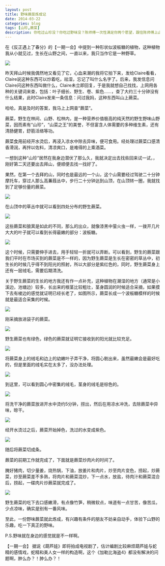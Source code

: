 ```yaml
---
layout: post
title: 野味蕨菜炼成记
date: 2014-03-22
categories: blog
tags: [山珍,蕨菜]
description: 你吃过山珍没？你吃过野味没？陈师傅一次性满足你两个愿望，跟住陈师傅上山，寻山珍，煮野味，亲自动手，丰衣足食。
---
```



在《反正遇上了春分》的【一期一会】中提到一种形状似波板糖的植物，这种植物我从小就见过，生长在山野之间，一直以来，我只当作它是一种野草。

![](http://openmindclub.qiniudn.com/omt/fiddlehead-001.jpg)

昨天拜山时候我偶然地又看见了它，心血来潮的我将它拍下来，发给Claire看看，Claire说这种东西可以炒着吃，祛湿，忘记了叫什么名字了。后来，我发信息问Claire问这种东西叫做什么，Claire未立即回复，于是我就想自己找找，上网用各种的关键词来查，包括：叶子细长、野生、卷、紫色……，查了大约三十分钟没有什么结果，此时Claire发来一条信息：问过我妈，这种东西叫山上蕨菜。

哈哈，真是及时的答案，我马上上网查“蕨菜”。

蕨菜，野生在林间、山野、松林内，是一种营养价值极高的纯天然的野生野味山野菜，因而素有“山珍”，“山菜之王”的美誉，不但富含人体需要的多种维生素，还有清肠健胃，舒筋活络等功。

蕨菜食用前经开水烫后，再浸入凉水中除去异味，便可食用。经处理过蕨菜口感清香滑润，再拌以佐料，清凉爽口，是难得的上乘酒菜。

一想到这种“山珍”居然在我身边潜伏了那么久，我就决定出去找些回来试一试，，刚好第二天还要出去拜山，便顺便去找一找好了。
 
果然，在第一个去拜的山，同时也是最远的一个山，这个山需要经过驾驶二十分钟摩托车，穿过人那么高蒹葭丛中，步行二十分钟达到山顶，在山顶转一圈，我就找到了足够份量的蕨菜。
 
 ![](http://openmindclub.qiniudn.com/omt/fiddlehead-002.jpg)

在山顶中的草丛中就可以看到四处分布的野生蕨菜。

![](http://openmindclub.qiniudn.com/omt/fiddlehead-003.jpg) 

这些蕨菜和狼萁是如此的不同，那么的出众，就像漆黑中萤火虫一样，一拨开几片大大的叶子就可以看到长得最嫩的部分：波板糖。

![](http://openmindclub.qiniudn.com/omt/fiddlehead-004.jpg)

这个时候，只需要伸手进去，用手轻轻一折就可以弄断。可以看到，野生的蕨菜跟我们平时在市场买到的蕨菜是不一样的，因为野生蕨菜是生长在密密的草丛中，初生长的时候几乎得不到阳光的照射，所以大部分是紫红色的，同时，野生蕨菜身上还有一层绒毛，需要后期清洗。

关于野生蕨菜的生长的地方我还有作一点补充，这种植物在潮湿的地方（通常是小溪边，池塘边）较多，长出来的根茎比较粗壮，茎身圆润的时候适合采摘，如果摸下去有棱边的感觉就证明已经长老了，如图所示，蕨菜长成一个波板糖模样的时候就是最适合采集的时候。

![](http://openmindclub.qiniudn.com/omt/fiddlehead-005.jpg)

刚采摘放进袋子的蕨菜。

![](http://openmindclub.qiniudn.com/omt/fiddlehead-006.jpg)

野生蕨菜也有绿色，绿色的蕨菜就证明它接收到的阳光就比较充足。

![](http://openmindclub.qiniudn.com/omt/fiddlehead-007.jpg)
 
将蕨菜身上的绒毛和边上的幼嫩叶子弄干净，将圆心剔出来，虽然最嫩会是最好吃的，但是里面的绒毛实在太多了，没办法处理。

![](http://openmindclub.qiniudn.com/omt/fiddlehead-008.jpg)
 
到这里，可以看到圆心中密集的绒毛，茎身的绒毛是棕色的。

![](http://openmindclub.qiniudn.com/omt/fiddlehead-009.jpg)
 
将洗干净的蕨菜放进开水中烫约5分钟，捞出，然后在用凉水冲洗，去除蕨菜中异味，晾干。

 ![](http://openmindclub.qiniudn.com/omt/fiddlehead-010.jpg)

经开水烫过之后，蕨菜开始掉色，洗过的水变成紫色。

 ![](http://openmindclub.qiniudn.com/omt/fiddlehead-011.jpg)

随后将蕨菜切成条。

蕨菜的前期工作就完成了，下面就是蕨菜炒肉片的时间了。

腌好猪肉，切少量姜，烧热锅，下油，放姜片和肉片，炒至肉片变色，捞起，炒蕨菜，炒至蕨菜差不多熟，将肉片和蕨菜混炒，下一点水，放盐，待肉汁和蕨菜混合后，捞起，一碟肉片炒蕨菜就完成了。

![](http://openmindclub.qiniudn.com/omt/fiddlehead-012.jpg)

野生蕨菜的吃下去口感嫩滑，有点像竹笋，稍微软点，味道有一点甘苦，像苦瓜，少点凉味，确实是别有一番风味。

至此，一份野味蕨菜就此炼成，有兴趣有条件的朋友不妨亲自动手，体验下山野的乐趣，吃一下真正的野味。

P.S.野味就在身边的感觉就是不一样啊。

【一期一会】
据说《葫芦娃》即将拍成电视剧了，估计编剧比较麻烦葫芦娃与蛇精的感情戏，蛇精和美人女一样的构造啊，这个《加勒比海盗4》都没有解决的问题啊，肿么办？！肿么办？！
